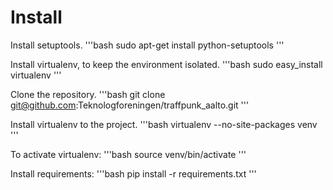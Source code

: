 Install
=======

Install setuptools.
'''bash
sudo apt-get install python-setuptools
'''

Install virtualenv, to keep the environment isolated.
'''bash
sudo easy_install virtualenv
'''

Clone the repository.
'''bash
git clone git@github.com:Teknologforeningen/traffpunk_aalto.git
'''

Install virtualenv to the project.
'''bash
virtualenv --no-site-packages venv
'''

To activate virtualenv:
'''bash
source venv/bin/activate
'''

Install requirements:
'''bash
pip install -r requirements.txt
'''
